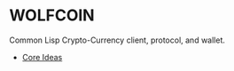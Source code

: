 # WOLFCOIN

Common Lisp Crypto-Currency client, protocol, and wallet.

* [Core Ideas](/core-ideas)

